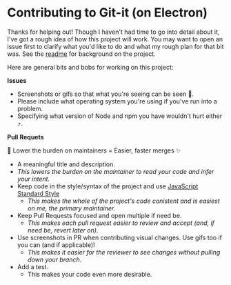 # Contributing to Git-it (on Electron)

Thanks for helping out! Though I haven't had time to go into detail about it, I've got a rough idea of how
this project will work. You may want to open an issue first to clarify what you'd like to do and what my rough
plan for that bit was. See the [readme](/README.md) for background on the project.

Here are general bits and bobs for working on this project:

**Issues**

- Screenshots or gifs so that what you're seeing can be seen :art:.
- Please include what operating system you're using if you've run into a problem.
- Specifying what version of Node and npm you have wouldn't hurt either :arrow_heading_up:.

**Pull Requets**

:raised_hands: Lower the burden on maintainers = Easier, faster merges :sparkles:

- A meaningful title and description.
 - _This lowers the burden on the maintainer to read your code and infer your intent._
- Keep code in the style/syntax of the project and use [JavaScript Standard Style](https://github.com/feross/standard)
  - _This makes the whole of the project's code conistent and is easiest on me, the primary maintainer._
- Keep Pull Requests focused and open multiple if need be.
  - _This makes each pull request easier to review and accept (and, if need be, revert later on)._
- Use screenshots in PR when contributing visual changes. Use gifs too if you can (and if applicable)!
  - _This makes it easier for the reviewer to see changes without pulling down your branch._
- Add a test.
  - This makes your code even more desirable.
